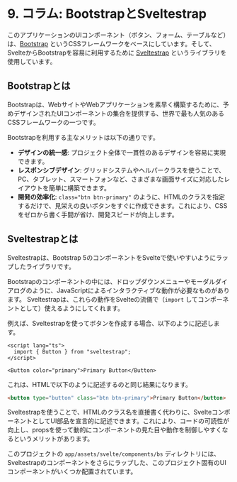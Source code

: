 # 9. コラム: BootstrapとSveltestrap

このアプリケーションのUIコンポーネント（ボタン、フォーム、テーブルなど）は、[Bootstrap](https://getbootstrap.com/) というCSSフレームワークをベースにしています。そして、SvelteからBootstrapを容易に利用するために [Sveltestrap](https://sveltestrap.github.io/) というライブラリを使用しています。

## Bootstrapとは

Bootstrapは、WebサイトやWebアプリケーションを素早く構築するために、予めデザインされたUIコンポーネントの集合を提供する、世界で最も人気のあるCSSフレームワークの一つです。

Bootstrapを利用する主なメリットは以下の通りです。

- **デザインの統一感**: プロジェクト全体で一貫性のあるデザインを容易に実現できます。
- **レスポンシブデザイン**: グリッドシステムやヘルパークラスを使うことで、PC、タブレット、スマートフォンなど、さまざまな画面サイズに対応したレイアウトを簡単に構築できます。
- **開発の効率化**: `class="btn btn-primary"` のように、HTMLのクラスを指定するだけで、見栄えの良いボタンをすぐに作成できます。これにより、CSSをゼロから書く手間が省け、開発スピードが向上します。

## Sveltestrapとは

Sveltestrapは、Bootstrap 5のコンポーネントをSvelteで使いやすいようにラップしたライブラリです。

Bootstrapのコンポーネントの中には、ドロップダウンメニューやモーダルダイアログのように、JavaScriptによるインタラクティブな動作が必要なものがあります。
Sveltestrapは、これらの動作をSvelteの流儀で（`import` してコンポーネントとして）使えるようにしてくれます。

例えば、Sveltestrapを使ってボタンを作成する場合、以下のように記述します。

```svelte
<script lang="ts">
  import { Button } from "sveltestrap";
</script>

<Button color="primary">Primary Button</Button>
```

これは、HTMLで以下のように記述するのと同じ結果になります。

```html
<button type="button" class="btn btn-primary">Primary Button</button>
```

Sveltestrapを使うことで、HTMLのクラス名を直接書く代わりに、SvelteコンポーネントとしてUI部品を宣言的に記述できます。これにより、コードの可読性が向上し、propsを使って動的にコンポーネントの見た目や動作を制御しやすくなるというメリットがあります。

このプロジェクトの `app/assets/svelte/components/bs` ディレクトリには、Sveltestrapのコンポーネントをさらにラップした、このプロジェクト固有のUIコンポーネントがいくつか配置されています。
